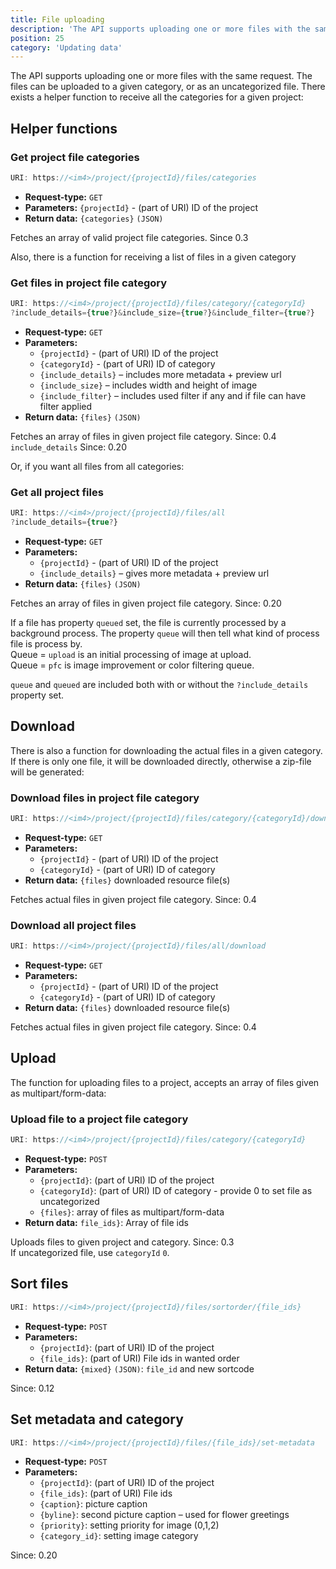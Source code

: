 ```yaml
---
title: File uploading
description: 'The API supports uploading one or more files with the same request. The files can be uploaded to a given category, or as an uncategorized file.'
position: 25
category: 'Updating data'
---
```


The API supports uploading one or more files with the same request. The files can be uploaded to a given category, or as an uncategorized file. There exists a helper function to receive all the categories for a given project:

## Helper functions

### Get project file categories

```js
URI: https://<im4>/project/{projectId}/files/categories
```

- **Request-type:** `GET`
- **Parameters:**
  `{projectId}` - (part of URI) ID of the project
- **Return data:** `{categories}` `(JSON)`

Fetches an array of valid project file categories. <badge>Since 0.3</badge>

Also, there is a function for receiving a list of files in a given category

### Get files in project file category

```js
URI: https://<im4>/project/{projectId}/files/category/{categoryId}
?include_details={true?}&include_size={true?}&include_filter={true?}
```

- **Request-type:** `GET`
- **Parameters:**
  - `{projectId}` - (part of URI) ID of the project
  - `{categoryId}` - (part of URI) ID of category
  - `{include_details}` – includes more metadata + preview url
  - `{include_size}` – includes width and height of image
  - `{include_filter}` – includes used filter if any and if file can have filter applied
- **Return data:** `{files}` `(JSON)`

Fetches an array of files in given project file category. <badge>Since: 0.4</badge> <br>
`include_details` <badge>Since: 0.20</badge>

Or, if you want all files from all categories:

### Get all project files

```js
URI: https://<im4>/project/{projectId}/files/all
?include_details={true?}
```

- **Request-type:** `GET`
- **Parameters:**
  - `{projectId}` - (part of URI) ID of the project
  - `{include_details}` – gives more metadata + preview url
- **Return data:** `{files}` `(JSON)`

Fetches an array of files in given project file category. <badge>Since: 0.20</badge>

If a file has property `queued` set, the file is currently processed by a background process. The property `queue` will then tell what kind of process file is process by. <br>
Queue = `upload` is an initial processing of image at upload.<br>
Queue = `pfc` is image improvement or color filtering queue.

`queue` and `queued` are included both with or without the `?include_details` property set.

## Download

There is also a function for downloading the actual files in a given category. If there is only one file, it will be downloaded directly, otherwise a zip-file will be generated:

### Download files in project file category

```js
URI: https://<im4>/project/{projectId}/files/category/{categoryId}/download
```

- **Request-type:** `GET`
- **Parameters:**
  - `{projectId}` - (part of URI) ID of the project
  - `{categoryId}` - (part of URI) ID of category
- **Return data:**
  `{files}` downloaded resource file(s)

Fetches actual files in given project file category. <badge>Since: 0.4</badge>

### Download all project files

```js
URI: https://<im4>/project/{projectId}/files/all/download
```

- **Request-type:** `GET`
- **Parameters:**
  - `{projectId}` - (part of URI) ID of the project
  - `{categoryId}` - (part of URI) ID of category
- **Return data:**
  `{files}` downloaded resource file(s)

Fetches actual files in given project file category. <badge>Since: 0.4</badge>

## Upload

The function for uploading files to a project, accepts an array of files given as multipart/form-data:

### Upload file to a project file category

```js
URI: https://<im4>/project/{projectId}/files/category/{categoryId}
```

- **Request-type:** `POST`
- **Parameters:**
  - `{projectId}`: (part of URI) ID of the project
  - `{categoryId}`: (part of URI) ID of category - provide 0 to set file as uncategorized
  - `{files}`: array of files as multipart/form-data
- **Return data:**
  `file_ids}`: Array of file ids

Uploads files to given project and category. <badge>Since: 0.3</badge>  
If uncategorized file, use `categoryId` `0`.

## Sort files

```js
URI: https://<im4>/project/{projectId}/files/sortorder/{file_ids}
```

- **Request-type:** `POST`
- **Parameters:**
  - `{projectId}`: (part of URI) ID of the project
  - `{file_ids}`: (part of URI) File ids in wanted order
- **Return data:**
  `{mixed}` `(JSON)`: `file_id` and new sortcode

<badge>Since: 0.12</badge>

## Set metadata and category

```js
URI: https://<im4>/project/{projectId}/files/{file_ids}/set-metadata
```

- **Request-type:** `POST`
- **Parameters:**
  - `{projectId}`: (part of URI) ID of the project
  - `{file_ids}`: (part of URI) File ids
  - `{caption}`: picture caption
  - `{byline}`: second picture caption – used for flower greetings
  - `{priority}`: setting priority for image (0,1,2)
  - `{category_id}`: setting image category

<badge>Since: 0.20</badge>
